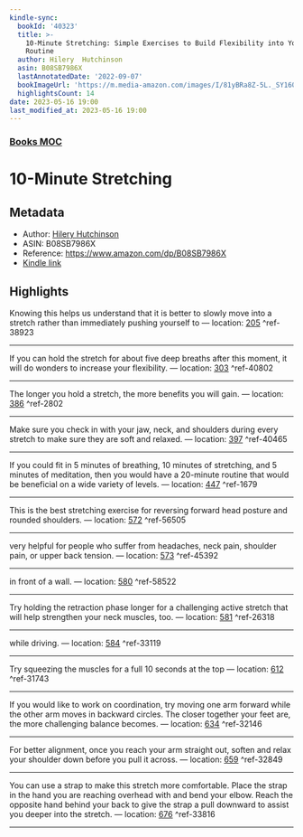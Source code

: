 ```yaml
---
kindle-sync:
  bookId: '40323'
  title: >-
    10-Minute Stretching: Simple Exercises to Build Flexibility into Your Daily
    Routine
  author: Hilery  Hutchinson
  asin: B08SB7986X
  lastAnnotatedDate: '2022-09-07'
  bookImageUrl: 'https://m.media-amazon.com/images/I/81yBRa8Z-5L._SY160.jpg'
  highlightsCount: 14
date: 2023-05-16 19:00
last_modified_at: 2023-05-16 19:00
---
```

### [Books MOC](Books%20MOC.md)
# 10-Minute Stretching
## Metadata
* Author: [Hilery  Hutchinson](https://www.amazon.comundefined)
* ASIN: B08SB7986X
* Reference: https://www.amazon.com/dp/B08SB7986X
* [Kindle link](kindle://book?action=open&asin=B08SB7986X)

## Highlights
Knowing this helps us understand that it is better to slowly move into a stretch rather than immediately pushing yourself to — location: [205](kindle://book?action=open&asin=B08SB7986X&location=205) ^ref-38923

---
If you can hold the stretch for about five deep breaths after this moment, it will do wonders to increase your flexibility. — location: [303](kindle://book?action=open&asin=B08SB7986X&location=303) ^ref-40802

---
The longer you hold a stretch, the more benefits you will gain. — location: [386](kindle://book?action=open&asin=B08SB7986X&location=386) ^ref-2802

---
Make sure you check in with your jaw, neck, and shoulders during every stretch to make sure they are soft and relaxed. — location: [397](kindle://book?action=open&asin=B08SB7986X&location=397) ^ref-40465

---
If you could fit in 5 minutes of breathing, 10 minutes of stretching, and 5 minutes of meditation, then you would have a 20-minute routine that would be beneficial on a wide variety of levels. — location: [447](kindle://book?action=open&asin=B08SB7986X&location=447) ^ref-1679

---
This is the best stretching exercise for reversing forward head posture and rounded shoulders. — location: [572](kindle://book?action=open&asin=B08SB7986X&location=572) ^ref-56505

---
very helpful for people who suffer from headaches, neck pain, shoulder pain, or upper back tension. — location: [573](kindle://book?action=open&asin=B08SB7986X&location=573) ^ref-45392

---
in front of a wall. — location: [580](kindle://book?action=open&asin=B08SB7986X&location=580) ^ref-58522

---
Try holding the retraction phase longer for a challenging active stretch that will help strengthen your neck muscles, too. — location: [581](kindle://book?action=open&asin=B08SB7986X&location=581) ^ref-26318

---
while driving. — location: [584](kindle://book?action=open&asin=B08SB7986X&location=584) ^ref-33119

---
Try squeezing the muscles for a full 10 seconds at the top — location: [612](kindle://book?action=open&asin=B08SB7986X&location=612) ^ref-31743

---
If you would like to work on coordination, try moving one arm forward while the other arm moves in backward circles. The closer together your feet are, the more challenging balance becomes. — location: [634](kindle://book?action=open&asin=B08SB7986X&location=634) ^ref-32146

---
For better alignment, once you reach your arm straight out, soften and relax your shoulder down before you pull it across. — location: [659](kindle://book?action=open&asin=B08SB7986X&location=659) ^ref-32849

---
You can use a strap to make this stretch more comfortable. Place the strap in the hand you are reaching overhead with and bend your elbow. Reach the opposite hand behind your back to give the strap a pull downward to assist you deeper into the stretch. — location: [676](kindle://book?action=open&asin=B08SB7986X&location=676) ^ref-33816

---
